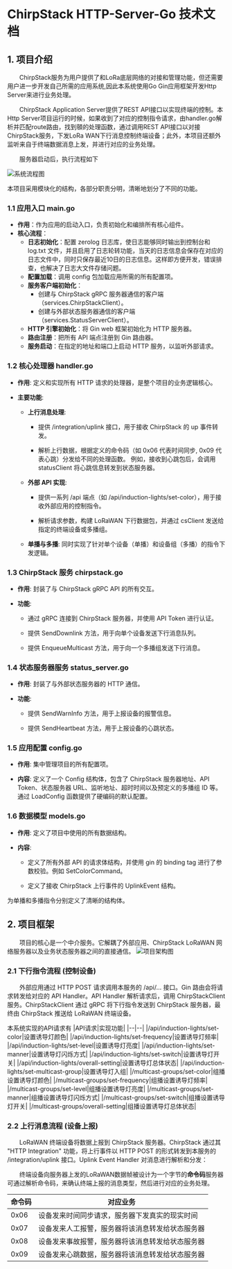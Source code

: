 # ChirpStack HTTP-Server-Go 技术文档
## 1. 项目介绍

&emsp;&emsp;ChirpStack服务为用户提供了和LoRa底层网络的对接和管理功能，但还需要用户进一步开发自己所需的应用系统,因此本系统使用Go Gin应用框架开发Http Server来进行业务处理。

&emsp;&emsp;ChirpStack Application Server提供了REST API接口以实现终端的控制。本Http Server项目运行的时候，如果收到了对应的控制指令请求，由handler.go解析并匹配route路由，找到䫕的处理函数，通过调用REST API接口以对接ChirpStack服务，下发LoRa WAN下行消息控制终端设备；此外，本项目还额外监听来自于终端数据消息上发，并进行对应的业务处理。

&emsp;&emsp;服务器启动后，执行流程如下

![系统流程图](./pics/httpserver.drawio.png)

本项目采用模块化的结构，各部分职责分明，清晰地划分了不同的功能。
### 1.1 应用入口 main.go

- **作用**：作为应用的启动入口，负责初始化和编排所有核心组件。
- **核心流程**：
    - **日志初始化**：配置 zerolog 日志库，使日志能够同时输出到控制台和 log.txt 文件，并且启用了日志轮转功能，当天的日志信息会保存在对应的日志文件中，同时只保存最近10日的日志信息。这样即方便开发，错误排查，也解决了日志大文件存储问题。
    - **配置加载**：调用 config 包加载应用所需的所有配置项。
    - **服务客户端初始化**：
        - 创建与 ChirpStack gRPC 服务器通信的客户端（services.ChirpStackClient）。
        - 创建与外部状态服务器通信的客户端（services.StatusServerClient）。
    - **HTTP 引擎初始化**：将 Gin web 框架初始化为 HTTP 服务器。
    - **路由注册**：把所有 API 端点注册到 Gin 路由器。
    - **服务启动**：在指定的地址和端口上启动 HTTP 服务，以监听外部请求。

### 1.2 核心处理器 handler.go 

- **作用**: 定义和实现所有 HTTP 请求的处理器，是整个项目的业务逻辑核心。

- **主要功能**:

  - **上行消息处理**:

    - 提供 /integration/uplink 接口，用于接收 ChirpStack 的 up 事件转发。

    - 解析上行数据，根据定义的命令码（如 0x06 代表时间同步, 0x09 代表心跳）分发给不同的处理函数。
    例如，接收到心跳包后，会调用 statusClient 将心跳信息转发到状态服务器。

  - **外部 API 实现**:

    - 提供一系列 /api 端点（如 /api/induction-lights/set-color），用于接收外部应用的控制指令。

    - 解析请求参数，构建 LoRaWAN 下行数据包，并通过 csClient 发送给指定的终端设备或多播组。

  - **单播与多播**: 同时实现了针对单个设备（单播）和设备组（多播）的指令下发逻辑。

### 1.3 ChirpStack 服务 chirpstack.go

- **作用**: 封装了与 ChirpStack gRPC API 的所有交互。

- **功能**:

  - 通过 gRPC 连接到 ChirpStack 服务器，并使用 API Token 进行认证。

  - 提供 SendDownlink 方法，用于向单个设备发送下行消息队列。

  - 提供 EnqueueMulticast 方法，用于向一个多播组发送下行消息。

### 1.4 状态服务器服务 status_server.go

- **作用**: 封装了与外部状态服务器的 HTTP 通信。

- **功能**:

  - 提供 SendWarnInfo 方法，用于上报设备的报警信息。

  - 提供 SendHeartbeat 方法，用于上报设备的心跳状态。

### 1.5 应用配置 config.go

- **作用**: 集中管理项目的所有配置项。

- **内容**: 定义了一个 Config 结构体，包含了 ChirpStack 服务器地址、API Token、状态服务器 URL、监听地址、超时时间以及预定义的多播组 ID 等。通过 LoadConfig 函数提供了硬编码的默认配置。

### 1.6 数据模型 models.go

- **作用**: 定义了项目中使用的所有数据结构。

- **内容**:

  - 定义了所有外部 API 的请求体结构，并使用 gin 的 binding tag 进行了参数校验。例如 SetColorCommand。

  - 定义了接收 ChirpStack 上行事件的 UplinkEvent 结构。

为单播和多播指令分别定义了清晰的结构体。
## 2. 项目框架
&emsp;&emsp;项目的核心是一个中介服务。它解耦了外部应用、ChirpStack LoRaWAN 网络服务器以及业务状态服务器之间的直接通信。
![项目架构图](./pics/ChirpStack%20HTTP-Server-Go框架图.png)
### 2.1 下行指令流程 (控制设备)
&emsp;&emsp;外部应用通过 HTTP POST 请求调用本服务的 /api/... 接口。Gin 路由会将请求转发给对应的 API Handler。API Handler 解析请求后，调用 ChirpStackClient 服务。ChirpStackClient 通过 gRPC 将下行指令发送到 ChirpStack 服务器，最终由 ChirpStack 推送给 LoRaWAN 终端设备。

本系统实现的API请求有
|API请求|实现功能|
|--|--|
|/api/induction-lights/set-color|设置诱导灯颜色|
|/api/induction-lights/set-frequency|设置诱导灯频率|
|/api/induction-lights/set-level|设置诱导灯亮度|
|/api/induction-lights/set-manner|设置诱导灯闪烁方式|
|/api/induction-lights/set-switch|设置诱导灯开关|
|/api/induction-lights/overall-setting|设置诱导灯总体状态|
|/api/induction-lights/set-multicast-group|设置诱导灯入组|
|/multicast-groups/set-color|组播设置诱导灯颜色|
|/multicast-groups/set-frequency|组播设置诱导灯频率|
|/multicast-groups/set-level|组播设置诱导灯亮度|
|/multicast-groups/set-manner|组播设置诱导灯闪烁方式|
|/multicast-groups/set-switch|组播设置诱导灯开关|
|/multicast-groups/overall-setting|组播设置诱导灯总体状态|

### 2.2 上行消息流程 (设备上报)
&emsp;&emsp;LoRaWAN 终端设备将数据上报到 ChirpStack 服务器。ChirpStack 通过其 "HTTP Integration" 功能，将上行事件以 HTTP POST 的形式转发到本服务的 /integration/uplink 接口。Uplink Event Handler 对消息进行解析和分发：

&emsp;&emsp;终端设备向服务器上发的LoRaWAN数据帧被设计为一个字节的**命令码**服务器可通过解析命令码，来确认终端上报的消息类型，然后进行对应的业务处理。

|命令码|对应业务|
|--|--|
|0x06|设备发来时间同步请求，服务器下发真实的现实时间|
|0x07|设备发来人工报警，服务器将该消息转发给状态服务器|
|0x08|设备发来事故报警，服务器将该消息转发给状态服务器|
|0x09|设备发来心跳数据，服务器将该消息转发给状态服务器|

